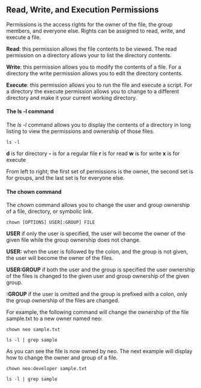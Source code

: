 ## Read, Write, and Execution Permissions

Permissions is the access rights for the owner of the file, the group members, and everyone else. Rights can be assigned to read, write, and execute a file. 

**Read**: this permission allows the file contents to be viewed. The read permission on a directory allows your to list the directory contents.

**Write**: this permission allows you to modify the contents of a file. For a directory the write permission allows you to edit the directory contents.

**Execute**: this permission allows you to run the file and execute a script. For a directory the execute permission allows you to change to a different directory and make it your current working directory. 

#### The ls -l command

The *ls -l* command allows you to display the contents of a directory in long listing to view the permissions and ownership of those files. 

```execute
ls -l
```

**d** is for directory
**-** is for a regular file
**r** is for read
**w** is for write
**x** is for execute

From left to right; the first set of permissions is the owner, the second set is for groups, and the last set is for everyone else.

#### The chown command

The *chown* command allows you to change the user and group ownership of a file, directory, or symbolic link. 

`chown [OPTIONS] USER[:GROUP] FILE`

**USER** if only the user is specified, the user will become the owner of the given file while the group ownership does not change.

**USER:** when the user is followed by the colon, and the group is not given, the user will become the owner of the files.

**USER:GROUP** if both the user and the group is specified the user ownership of the files is changed to the given user and group ownership of the given group.

**:GROUP** if the user is omitted and the group is prefixed with a colon, only the group ownership of the files are changed.

For example, the following command will change the ownership of the file sample.txt to a new owner named neo:

```execute
chown neo sample.txt
```

```execute
ls -l | grep sample
```

As you can see the file is now owned by neo. The next example will display how to change the owner and group of a file.

```execute
chown neo:developer sample.txt
```

```execute
ls -l | grep sample
```
